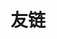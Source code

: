 ---
friends: true
title: 友链
description: L0v3ch4n的朋友们
permalink: /friends/
list:
  -
    name: Dawn_whisper
    link: https://dawn-whisper.top/
    avatar: https://q.qlogo.cn/headimg_dl?dst_uin=860551974&spec=640&img_type=jpg
    desc: 全栈的神！
  -
    name: ShenFan
    link: https://shenfan.top/
    avatar: https://q.qlogo.cn/headimg_dl?dst_uin=2261611351&spec=640&img_type=jpg
    desc: ACM与CTF的双修的神，屎山制造者，喜欢整烂活。
  -
    name: c10uds
    link: https://c10uds.github.io/
    avatar: https://q.qlogo.cn/headimg_dl?dst_uin=2295040368&spec=640&img_type=jpg
    desc: 古希腊掌管Pwn的神！
  -
    name: m0feng
    link: https://www.cnblogs.com/m0feng
    avatar: https://q.qlogo.cn/headimg_dl?dst_uin=2419843305&spec=640&img_type=jpg
    desc: 密码爷，dw的粉丝。
  -
    name: cafébabe
    link: https://blog.cafebabe.top
    avatar: https://q.qlogo.cn/headimg_dl?dst_uin=491494736&spec=640&img_type=jpg
    desc: 开发的神！什么都会而且都很精通的全栈爹。
  - 
    name: PeaceSheep
    link: https://blog.peacesheep.xyz
    avatar: https://q.qlogo.cn/headimg_dl?dst_uin=1553770945&spec=640&img_type=jpg
    desc: 亚宁哥哥！
---
